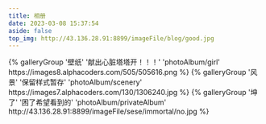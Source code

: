 ```yaml
---
title: 相册
date: 2023-03-08 15:37:54
aside: false
top_img: http://43.136.28.91:8899/imageFile/blog/good.jpg
---
```

<div class="gallery-group-main">
{% galleryGroup '壁纸' '献出心脏塔塔开！！！' 'photoAlbum/girl' https://images8.alphacoders.com/505/505616.png %}
{% galleryGroup '风景' '保留样式暂存' 'photoAlbum/scenery' https://images7.alphacoders.com/130/1306240.jpg %}
{% galleryGroup '坤了' '困了希望看到的' 'photoAlbum/privateAlbum' http://43.136.28.91:8899/imageFile/sese/immortal/no.jpg %}
</div>


<script>
        // 获取第二个 .gallery-group 元素
        var galleryGroup = document.querySelectorAll('.gallery-group')[2];
        
        // 判断是否需要显示图册
        if (document.documentElement.getAttribute('data-theme') === 'dark') {
        // 当前为黑夜模式，并且图册需要在黑夜模式下显示
            galleryGroup.style.display = 'block';
        } else{
            galleryGroup.style.display = 'none';

        }
    




</script>











